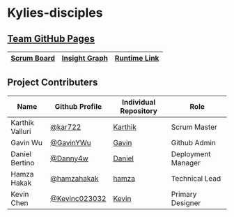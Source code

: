 # Kylies-disciples

## [Team GitHub Pages](https://kar722.github.io/kylies-disciples/)

|[Scrum Board](https://github.com/GavinYWu/kylies-disciples2/projects/1)|[Insight Graph](https://github.com/GavinYWu/kylies-disciples2/graphs/contributors)|[Runtime Link](http://127.0.0.1:5000/)
| - | - | - |


## Project Contributers
|Name|Github Profile|Individual Repository|Role|
| - | - | - | - |
|Karthik Valluri|[@kar722](https://github.com/kar722)|[Karthik](https://github.com/kar722/CSPTri3/tree/gh-pages)|Scrum Master|
|Gavin Wu|[@GavinYWu](https://github.com/GavinYWu)|[Gavin](https://github.com/GavinYWu/Gavin/tree/gh-pages)|Github Admin|
|Daniel Bertino|[@Danny4w](https://github.com/Danny4w)|[Daniel](https://github.com/Danny4w/csp-tri3/tree/gh-pages)|Deployment Manager|
|Hamza Hakak|[@hamzahakak](https://github.com/hamzahakak)|[hamza](https://github.com/hamzahakak/hamzahakak) |Technical Lead|
|Kevin Chen|[@Kevinc023032](https://github.com/Kevinc023032)|[Kevin](https://github.com/Kevinc023032/Tri-3-Thingy)|Primary Designer|

